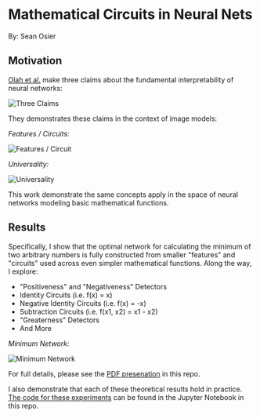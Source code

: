 # Mathematical Circuits in Neural Nets

By: Sean Osier

## Motivation

[Olah et al.](https://distill.pub/2020/circuits/zoom-in/) make three claims about the fundamental interpretability of neural networks:

![Three Claims](https://user-images.githubusercontent.com/13408985/189792395-8c4ee31b-3d4b-42db-aa62-6a05e3ae6b0c.png)

They demonstrates these claims in the context of image models:

*Features / Circuits:*

![Features / Circuit](https://user-images.githubusercontent.com/13408985/189792613-42663d32-3e48-4a3b-846d-331714dca639.png)

*Universality:*

![Universality](https://user-images.githubusercontent.com/13408985/189792851-3a05d17b-cb22-4b7f-a6fd-09775510401a.png)

This work demonstrate the same concepts apply in the space of neural networks modeling basic mathematical functions.

## Results

Specifically, I show that the optimal network for calculating the minimum of two arbitrary numbers is fully constructed from smaller "features" and "circuits" used across even simpler mathematical functions. Along the way, I explore:
 - "Positiveness" and "Negativeness" Detectors
 - Identity Circuits (i.e. f(x) = x)
 - Negative Identity Circuits (i.e. f(x) = -x)
 - Subtraction Circuits (i.e. f(x1, x2) = x1 - x2)
 - "Greaterness" Detectors
 - And More

*Minimum Network:*

![Minimum Network](https://user-images.githubusercontent.com/13408985/190928502-f908fead-78f7-4568-83f6-2b1d001fafe6.png)


For full details, please see the [PDF presenation](Mathematical_Circuits_in_Neural_Networks.pdf) in this repo.

I also demonstrate that each of these theoretical results hold in practice. [The code for these experiments](Mathematical_Circuits.ipynb) can be found in the Jupyter Notebook in this repo. 
